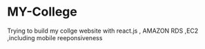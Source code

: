 # MY-College
Trying to build my collge website with react.js , AMAZON RDS ,EC2 ,including mobile reeponsiveness
